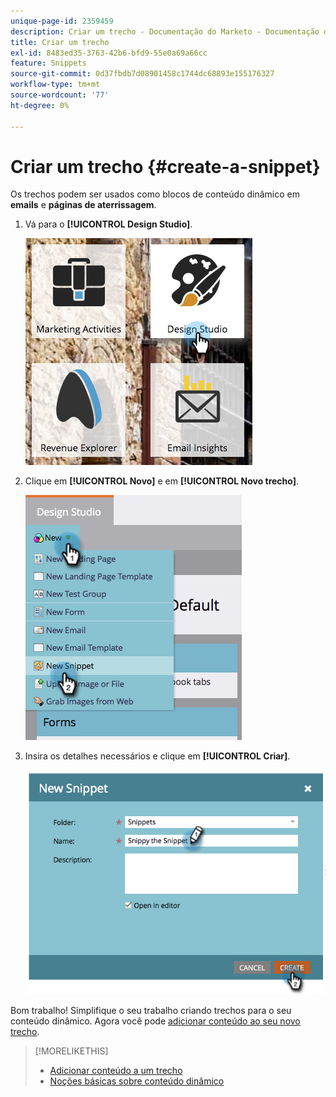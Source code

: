 ```yaml
---
unique-page-id: 2359459
description: Criar um trecho - Documentação do Marketo - Documentação do produto
title: Criar um trecho
exl-id: 8483ed35-3763-42b6-bfd9-55e0a69a66cc
feature: Snippets
source-git-commit: 0d37fbdb7d08901458c1744dc68893e155176327
workflow-type: tm+mt
source-wordcount: '77'
ht-degree: 0%

---
```


# Criar um trecho {#create-a-snippet}

Os trechos podem ser usados como blocos de conteúdo dinâmico em **emails** e **páginas de aterrissagem**.

1. Vá para o **[!UICONTROL Design Studio]**.

   ![](assets/designstudio.png)

1. Clique em **[!UICONTROL Novo]** e em **[!UICONTROL Novo trecho]**.

   ![](assets/image2014-9-16-8-50-4.png)

1. Insira os detalhes necessários e clique em **[!UICONTROL Criar]**.

   ![](assets/image2014-9-16-8-3a50-3a14.png)

Bom trabalho! Simplifique o seu trabalho criando trechos para o seu conteúdo dinâmico. Agora você pode [adicionar conteúdo ao seu novo trecho](/help/marketo/product-docs/personalization/segmentation-and-snippets/snippets/add-content-to-a-snippet.md).

>[!MORELIKETHIS]
>
>* [Adicionar conteúdo a um trecho](/help/marketo/product-docs/personalization/segmentation-and-snippets/snippets/add-content-to-a-snippet.md)
>* [Noções básicas sobre conteúdo dinâmico](/help/marketo/product-docs/personalization/segmentation-and-snippets/segmentation/understanding-dynamic-content.md)
